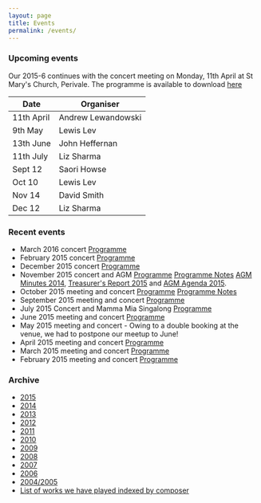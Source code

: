 ```yaml
---
layout: page
title: Events 
permalink: /events/
---
```

### Upcoming events

Our 2015-6 continues with the concert meeting on Monday, 11th April at St Mary's Church, Perivale. 
The programme is available to download [here](/assets/programmes/Programme_16.04.pdf)

| Date | Organiser |
|------|-----------|
| 11th April | Andrew Lewandowski |
| 9th May | Lewis Lev |
| 13th June | John Heffernan |
| 11th July | Liz Sharma |
| Sept 12 | Saori Howse |
| Oct 10 | Lewis Lev |
| Nov 14 | David Smith |
| Dec 12 | Liz Sharma |  

### Recent events

- March 2016 concert [Programme](/assets/programmes/Programme_16.03.pdf)
- February 2015 concert [Programme](/assets/programmes/programme_16.02.pdf)
- December 2015 concert [Programme](/assets/programmes/programme_15.12.pdf)
- November 2015 concert and AGM  [Programme](/assets/programmes/programme_15.11.pdf) [Programme Notes](/assets/programmes/201511-programme.pdf) [AGM Minutes 2014](/assets/agm-minutes-2014.doc), 
  [Treasurer's Report 2015](/assets/treasurers_report2015.doc) and [AGM Agenda 2015](/assets/a.g.m.-agenda-2015.doc).
- October 2015 meeting and concert [Programme](/assets/programmes/programme_15.10.pdf) [Programme Notes](programme_15.10-notes.pdf)
- September 2015 meeting and concert [Programme](/assets/programmes/programme_15.09.pdf) 
- July 2015 Concert and Mamma Mia Singalong [Programme](/assets/programmes/programme_15.07.pdf)
- June 2015 meeting and concert [Programme](/assets/programmes/programme_15.06.pdf)
- May 2015 meeting and concert - Owing to a double booking at the venue, we had to postpone our meetup to June! 
- April 2015 meeting and concert [Programme](/assets/programmes/programme_15.04.pdf)
- March 2015 meeting and concert [Programme](/assets/programmes/programme_15.03.pdf)
- February 2015 meeting and concert [Programme](/assets/programmes/programme_15.02.pdf)

### Archive

- [2015](/assets/archives/2015-summary.pdf)
- [2014](/assets/archives/ecms-archive-2014-summary.pdf)
- [2013](/assets/archives/ecms-archive-2013-summary.pdf)
- [2012](/assets/archives/ecms-archive-2012-summary.pdf)
- [2011](/assets/archives/ecms-archive-2011-summary.pdf)
- [2010](/assets/archives/ecms-archive-2010-summary.pdf)
- [2009](/assets/archives/ecms-archive-2009-summary.pdf)
- [2008](/assets/archives/ecms-archive-2008-summary.pdf)
- [2007](/assets/archives/ecms-archive-2007-summary.pdf)
- [2006](/assets/archives/ecms-archive-2006-summary.pdf)
- [2004/2005](/assets/archives/ecms-archive-2004-and-2005-summary.pdf)
- [List of works we have played indexed by composer](/assets/composer-index-to-july-2015.pdf)
